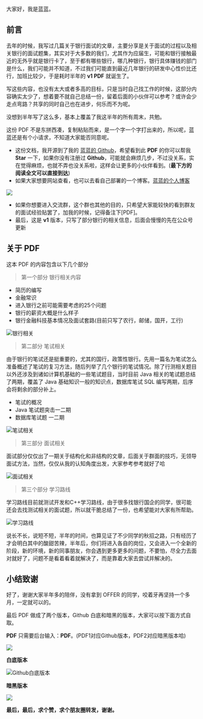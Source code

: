 大家好，我是蓝蓝。

## 前言

去年的时候，我写过几篇关于银行面试的文章，主要分享是关于面试的过程以及相关银行的面试题集，其实对于大多数的我们，尤其作为应届生，可能和银行接触最近的无外乎就是银行卡了，至于都有哪些银行，哪几种银行，银行具体赚钱的部门是什么，我们可能并不知道，不过我们可能直到最近几年银行的研发中心性价比还行，加班比较少，于是耗时半年的 **v1 PDF** 就诞生了。

写这些内容，也没有太大或者多高的目标，只是当时自己找工作的时候，这部分内容确实太少了，想着要不就自己总结一份，留着后面的小伙伴可以参考？或许会少走点弯路？共享的同时自己也在进步，何乐而不为呢。

没想到半年写了这么多，基本上覆盖了我这半年的所有周末，共勉。

这份 PDF 不是东拼西凑，复制粘贴而来，是一个字一个字打出来的，所以呢，蓝蓝还是有个小请求，不知道大家能否同意呢。

- 这份文档，我开源到了我的 [蓝蓝的 Github](https://github.com/MikeCreken/lanlanInterview)，希望看到此 **PDF** 的你可以帮我 **Star** 一下，如果你没有注册过 **Github**，可能就会麻烦几步，不过没关系，实在觉得麻烦，也就不弄也没关系啦，这样会让更多的小伙伴看到。(**最下方的阅读全文可以直接到达**)
- 如果大家想要网站查看，也可以去看自己部署的一个博客。[蓝蓝的个人博客](https://lanlanbank.gitee.io/lanlan-interview/#/)

![](https://img-blog.csdnimg.cn/adbef592ce2c45a99fb2b4ed5cb9eeb2.png?x-oss-process=image/watermark,type_ZHJvaWRzYW5zZmFsbGJhY2s,shadow_50,text_Q1NETiBA5oiR5piv56iL5bqP5ZGY5bCP6LSx,size_1,color_FFFFFF,t_70,g_se,x_16)

- 如果你想要进入交流群，这个群也其他的目的，只希望大家能较快的看到群友的面试经验贴罢了，加我的时候，记得备注下[PDF]。
- 最后，这是 **v1** 版本，只写了部分银行的相关信息，后面会慢慢的先在公众号更新

## 关于 PDF

这本 PDF 的内容包含以下几个部分

> 第一个部分 银行相关内容

- 简历的编写
- 金融常识
- 进入银行之前可能需要考虑的25个问题
- 银行的薪资大概是什么样子
- 银行金融科技基本情况及面试套路(目前只写了农行，邮储，国开，工行)

![银行相关](https://img-blog.csdnimg.cn/ae168dac56da4cf6bad2479821b211f8.png?x-oss-process=image/watermark,type_ZHJvaWRzYW5zZmFsbGJhY2s,shadow_50,text_Q1NETiBA5oiR5piv56iL5bqP5ZGY5bCP6LSx,size_1,color_FFFFFF,t_70,g_se,x_16)

> 第二部分 笔试相关

由于银行的笔试还是挺重要的，尤其的国行，政策性银行。先用一篇名为笔试怎么准备概述了笔试的复习方法，随后列举了几个银行的笔试情况。除了行测相关题目以外还涉及到诸如计算机基础的一些笔试题目，当时目前 Java 相关的笔试题总结了两期，覆盖了 Java 基础知识一般的知识点，数据库笔试 SQL 编写两期，后序会将剩余的部分补上。

- 笔试的概况
- Java 笔试题突击一二期
- 数据库笔试题 一二期

![笔试相关](https://img-blog.csdnimg.cn/fb5255895d894881aa54905984a926ad.png?x-oss-process=image/watermark,type_ZHJvaWRzYW5zZmFsbGJhY2s,shadow_50,text_Q1NETiBA5oiR5piv56iL5bqP5ZGY5bCP6LSx,size_1,color_FFFFFF,t_70,g_se,x_16)

> 第三部分 面试相关

面试部分仅仅出了一期关于结构化和非结构的文章，后面关于群面的技巧，无领导面试方法，当然，仅仅从我的认知角度出发，大家参考参考就好了哈

![面试相关](https://img-blog.csdnimg.cn/25bd745832274915872b16f82ff0c1b2.png?x-oss-process=image/watermark,type_ZHJvaWRzYW5zZmFsbGJhY2s,shadow_50,text_Q1NETiBA5oiR5piv56iL5bqP5ZGY5bCP6LSx,size_1,color_FFFFFF,t_70,g_se,x_16)

> 第三个部分  学习路线

学习路线目前就测试开发和C++学习路线，由于很多找银行国企的同学，很可能还会去找测试相关的面试题，所以就干脆总结了一份，也希望能对大家有所帮助。

![学习路线](https://img-blog.csdnimg.cn/41cc7cd512bb4d34be4832023572157c.png?x-oss-process=image/watermark,type_ZHJvaWRzYW5zZmFsbGJhY2s,shadow_50,text_Q1NETiBA5oiR5piv56iL5bqP5ZGY5bCP6LSx,size_1,color_FFFFFF,t_70,g_se,x_16)



说长不长，说短不短，半年的时间，也算见证了不少同学的秋招之路，只有经历了才会明白其中的酸甜苦辣，半年后，你们将进入各自的岗位，又会进入一个全新的阶段，新的环境，新的同事朋友，你会遇到更多更多的问题，不要怕，尽全力去面对就好了，问题不是看着看着就解决了，而是靠着大家去尝试并解决的。

## 小结致谢

好了，谢谢大家半年多的陪伴，没有拿到 OFFER 的同学，咬着牙再坚持一个多月，一定就可以的。

最后 PDF 做成了两个版本，Github 白底和暗黑的版本，大家可以按下面方式自取。

**PDF** 只需要后台输入：**PDF**。(PDF1对应Github版本，PDF2对应暗黑版本哈)

![](https://img-blog.csdnimg.cn/39b07972191148949434e12e6a08c052.jpg?x-oss-process=image/watermark,type_ZHJvaWRzYW5zZmFsbGJhY2s,shadow_50,text_Q1NETiBA5oiR5piv56iL5bqP5ZGY5bCP6LSx,size_1,color_FFFFFF,t_70,g_se,x_16)

**白底版本**

![Github白底版本](https://img-blog.csdnimg.cn/902010d784ea4036af88ce3d8f94e303.png?x-oss-process=image/watermark,type_ZHJvaWRzYW5zZmFsbGJhY2s,shadow_50,text_Q1NETiBA5oiR5piv56iL5bqP5ZGY5bCP6LSx,size_1,color_FFFFFF,t_70,g_se,x_16)

**暗黑版本**

![](https://img-blog.csdnimg.cn/fb7bed4b619640329f083b2b7fabb08b.png?x-oss-process=image/watermark,type_ZHJvaWRzYW5zZmFsbGJhY2s,shadow_50,text_Q1NETiBA5oiR5piv56iL5bqP5ZGY5bCP6LSx,size_1,color_FFFFFF,t_70,g_se,x_16)

**最后，最后，求个赞，求个朋友圈转发，谢谢。**



